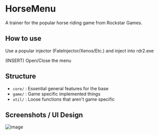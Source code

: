 # HorseMenu

A trainer for the popular horse riding game from Rockstar Games.

## How to use
Use a popular injector (FateInjector/Xenos/Etc.) and inject into rdr2.exe

(INSERT) Open/Close the menu

## Structure

- `core/` : Essential general features for the base
- `game/` : Game specific implemented things
- `util/` : Loose functions that aren't game specific

## Screenshots / UI Design

![image](https://cdn.discordapp.com/attachments/1095152109445451808/1224394225689301073/Screenshot_32.png?ex=661d54fb&is=660adffb&hm=281fa23762574f9b03c1cdffbd7c509f8202c7b9dfc9a45f12026b563f1a71b3&)


